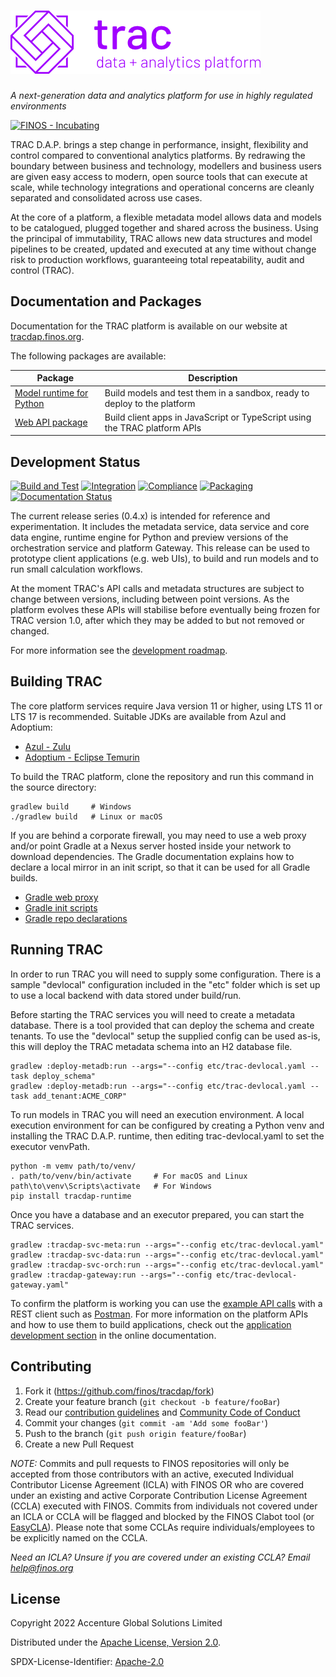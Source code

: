 # ![TRAC Data & Analytics Platform](doc/_images/tracdap_horizontal_400.png)

*A next-generation data and analytics platform for use in highly regulated environments*

[![FINOS - Incubating](https://cdn.jsdelivr.net/gh/finos/contrib-toolbox@master/images/badge-incubating.svg)](https://finosfoundation.atlassian.net/wiki/display/FINOS/Incubating)

TRAC D.A.P. brings a step change in performance, insight, flexibility and control 
compared to conventional analytics platforms. By redrawing the boundary
between business and technology, modellers and business users are given easy
access to modern, open source tools that can execute at scale, while technology
integrations and operational concerns are cleanly separated and consolidated
across use cases.

At the core of a platform, a flexible metadata model allows data and models to
be catalogued, plugged together and shared across the business. Using the
principal of immutability, TRAC allows new data structures and model pipelines
to be created, updated and executed at any time without change risk to production
workflows, guaranteeing total repeatability, audit and control (TRAC).


## Documentation and Packages

Documentation for the TRAC platform is available on our website at
[tracdap.finos.org](https://tracdap.finos.org).

The following packages are available:

| Package                                                                  | Description                                                                |
|--------------------------------------------------------------------------|----------------------------------------------------------------------------|
| [Model runtime for Python](https://pypi.org/project/tracdap-runtime/)    | Build models and test them in a sandbox, ready to deploy to the platform   |
| [Web API package](https://www.npmjs.com/package/@finos/tracdap-web-api)  | Build client apps in JavaScript or TypeScript using the TRAC platform APIs |


## Development Status

[![Build and Test](https://github.com/finos/tracdap/actions/workflows/build.yml/badge.svg)](
https://github.com/finos/tracdap/actions/workflows/build.yml)
[![Integration](https://github.com/finos/tracdap/actions/workflows/integration.yml/badge.svg)](
https://github.com/finos/tracdap/actions/workflows/integration.yml)
[![Compliance](https://github.com/finos/tracdap/actions/workflows/compliance.yml/badge.svg)](
https://github.com/finos/tracdap/actions/workflows/compliance.yml)
[![Packaging](https://github.com/finos/tracdap/actions/workflows/packaging.yml/badge.svg)](
https://github.com/finos/tracdap/actions/workflows/packaging.yml)
[![Documentation Status](https://readthedocs.org/projects/tracdap/badge/?version=stable)](
https://tracdap.finos.org/en/stable/?badge=stable)


The current release series (0.4.x) is intended for reference and experimentation.
It includes the metadata service, data service and core data engine, runtime engine
for Python and preview versions of the orchestration service and platform Gateway.
This release can be used to prototype client applications (e.g. web UIs), to build
and run models and to run small calculation workflows.

At the moment TRAC's API calls and metadata structures are subject to change between 
versions, including between point versions. As the platform evolves these APIs will
stabilise before eventually being frozen for TRAC version 1.0, after which they may 
be added to but not removed or changed.

For more information see the
[development roadmap](https://github.com/finos/tracdap/wiki/Development-Roadmap).

## Building TRAC

The core platform services require Java version 11 or higher, using LTS 11 or LTS 17
is recommended. Suitable JDKs are available from Azul and Adoptium:

* [Azul - Zulu](https://www.azul.com/downloads/?package=jdk)
* [Adoptium - Eclipse Temurin](https://adoptium.net/)

To build the TRAC platform, clone the repository and run this command
in the source directory:

    gradlew build     # Windows
    ./gradlew build   # Linux or macOS
    
If you are behind a corporate firewall, you may need to use a web proxy and/or
point Gradle at a Nexus server hosted inside your network to download 
dependencies. The Gradle documentation explains how to declare a local mirror
in an init script, so that it can be used for all Gradle builds.

* [Gradle web proxy](https://docs.gradle.org/current/userguide/build_environment.html#sec:accessing_the_web_via_a_proxy)
* [Gradle init scripts](https://docs.gradle.org/current/userguide/init_scripts.html)
* [Gradle repo declarations](https://docs.gradle.org/current/userguide/declaring_repositories.html)


## Running TRAC

In order to run TRAC you will need to supply some configuration. There is a
sample "devlocal" configuration included in the "etc" folder which is set up
to use a local backend with data stored under build/run.

Before starting the TRAC services you will need to create a metadata database.
There is a tool provided that can deploy the schema and create tenants. To use
the "devlocal" setup the supplied config can be used as-is, this will deploy
the TRAC metadata schema into an H2 database file.

    gradlew :deploy-metadb:run --args="--config etc/trac-devlocal.yaml --task deploy_schema"
    gradlew :deploy-metadb:run --args="--config etc/trac-devlocal.yaml --task add_tenant:ACME_CORP"

To run models in TRAC you will need an execution environment. A local execution
environment for can be configured by creating a Python venv and installing the
TRAC D.A.P. runtime, then editing trac-devlocal.yaml to set the executor venvPath.

    python -m vemv path/to/venv/
    . path/to/venv/bin/activate     # For macOS and Linux
    path\to\venv\Scripts\activate   # For Windows
    pip install tracdap-runtime

Once you have a database and an executor prepared, you can start the TRAC services.

    gradlew :tracdap-svc-meta:run --args="--config etc/trac-devlocal.yaml"
    gradlew :tracdap-svc-data:run --args="--config etc/trac-devlocal.yaml"
    gradlew :tracdap-svc-orch:run --args="--config etc/trac-devlocal.yaml"
    gradlew :tracdap-gateway:run --args="--config etc/trac-devlocal-gateway.yaml"

To confirm the platform is working you can use the [example API calls](./examples/rest_calls)
with a REST client such as [Postman](https://www.postman.com/). For more information on the
platform APIs and how to use them to build applications, check out the
[application development section](https://tracdap.readthedocs.io/en/stable/app_dev)
in the online documentation.

## Contributing

1. Fork it (<https://github.com/finos/tracdap/fork>)
2. Create your feature branch (`git checkout -b feature/fooBar`)
3. Read our [contribution guidelines](./CONTRIBUTING.md) and [Community Code of Conduct](https://www.finos.org/code-of-conduct)
4. Commit your changes (`git commit -am 'Add some fooBar'`)
5. Push to the branch (`git push origin feature/fooBar`)
6. Create a new Pull Request

_NOTE:_ Commits and pull requests to FINOS repositories will only be accepted from those contributors with an active, executed Individual Contributor License Agreement (ICLA) with FINOS OR who are covered under an existing and active Corporate Contribution License Agreement (CCLA) executed with FINOS. Commits from individuals not covered under an ICLA or CCLA will be flagged and blocked by the FINOS Clabot tool (or [EasyCLA](https://github.com/finos/community/blob/master/governance/Software-Projects/EasyCLA.md)). Please note that some CCLAs require individuals/employees to be explicitly named on the CCLA.

*Need an ICLA? Unsure if you are covered under an existing CCLA? Email [help@finos.org](mailto:help@finos.org)*

## License

Copyright 2022 Accenture Global Solutions Limited

Distributed under the [Apache License, Version 2.0](http://www.apache.org/licenses/LICENSE-2.0).

SPDX-License-Identifier: [Apache-2.0](https://spdx.org/licenses/Apache-2.0)
